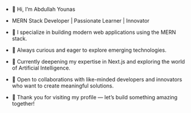 - 👋 Hi, I’m Abdullah Younas
- MERN Stack Developer | Passionate Learner | Innovator

- 🚀 I specialize in building modern web applications using the MERN stack.
- 👀 Always curious and eager to explore emerging technologies.
- 🌱 Currently deepening my expertise in Next.js and exploring the world of Artificial Intelligence.
- 🤝 Open to collaborations with like-minded developers and innovators who want to create meaningful solutions.
- 🙌 Thank you for visiting my profile — let’s build something amazing together!

<!---
AbdullahYounasDev/AbdullahYounasDev is a ✨ special ✨ repository because its `README.md` (this file) appears on your GitHub profile.
You can click the Preview link to take a look at your changes.
--->
